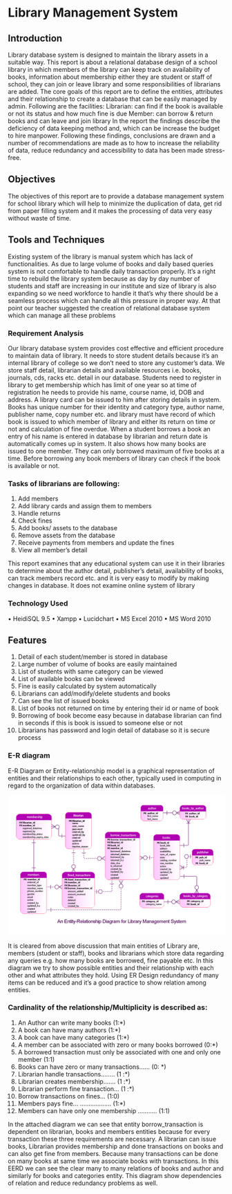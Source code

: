 # Library Management System

## Introduction
Library database system is designed to maintain the library assets in a suitable way. This report is about a relational database design of a school library in which members of the library can  keep track on availability of books, information about membership either they are student or staff of school, they can join or leave library and some responsibilities of librarians are added.
The core goals of this report are to define the entities, attributes and their relationship to create a database that can be easily managed by admin. Following are the facilities:
Librarian: can find if the book is available or not its status and how much fine is due
Member: can borrow & return books and can leave and join library
In the report the findings describe the deficiency of data keeping method and, which can be increase the budget to hire manpower. Following these findings, conclusions are drawn and a number of recommendations are made as to how to increase the reliability of data, reduce redundancy and accessibility to data has been made stress-free.

## Objectives
The objectives of this report are to provide a database management system for school library which will help to minimize the duplication of data, get rid from paper filling system and it makes the processing of data very easy without waste of time.

## Tools and Techniques
Existing system of the library is manual system which has lack of functionalities. As due to large volume of books and daily based queries system is not comfortable to handle daily transaction properly.
It’s a right time to rebuild the library system because as day by day number of students and staff are increasing in our institute and size of library is also expanding so we need workforce to handle it that’s why there should be a seamless process which can handle all this pressure in proper way. At that point our teacher suggested the creation of relational database system which can manage all these problems
### Requirement Analysis
Our library database system provides cost effective and efficient procedure to maintain data of library. It needs to store student details because it’s an internal library of college so we don’t need to store any customer’s data. We store staff detail, librarian details and available resources i.e. books, journals, cds, racks etc. detail in our database.
Students need to register in library to get membership which has limit of one year so at time of registration he needs to provide his name, course name, id, DOB and address. A library card can be issued to him after storing details in system. 
Books has unique number for their identity and category type, author name,  publisher name, copy number etc. and library must have record of which book is issued to which member of library and either its return on time or not and calculation of fine overdue.
When a student borrows a book an entry of his name is entered in database by librarian and return date is automatically comes up in system. It also shows how many books are issued to one member. They can only borrowed maximum of five books at a time. Before borrowing any book members of library can check if the book is available or not.
### Tasks of librarians are following:
1. Add members
2. Add library cards and assign them to members
3. Handle returns
4. Check fines
5. Add books/ assets to the database
6. Remove assets from the database
7. Receive payments from members and update the fines
8. View all member’s detail

This report examines that any educational system can use it in their libraries to determine about the author detail, publisher’s detail, availability of books, can track members record etc. and it is very easy to modify by making changes in database. It does not examine online system of library

### Technology Used
•	HeidiSQL 9.5
•	Xampp
•	Lucidchart
•	MS Excel 2010
•	MS Word 2010

## Features 
1. Detail of each student/member is stored in database
2. Large number of volume of books are easily maintained 
3. List of students with same category can be viewed 
4. List of available books can be viewed
5. Fine is easily calculated by system automatically
6. Librarians can add/modify/delete students and books 
7. Can see the list of issued books
8. List of books not returned on time by entering their id or name of book 
9. Borrowing of book become easy because in database librarian can find in seconds if this is book is issued to someone else or not
10. Librarians has password and login detail of database so it is secure process

### E-R diagram
E-R Diagram or Entity-relationship model is a graphical representation of entities and their relationships to each other, typically used in computing in regard to the organization of data within databases.

![plot](https://github.com/nafisa-samia/Library-Management-System/blob/main/FINAL%20ER.jpg)

It is cleared from above discussion that main entities of Library are, members (student or staff), books and librarians which store data regarding any queries e.g. how many books are borrowed, fine payable etc. In this diagram we try to show possible entities and their relationship with each other and what attributes they hold. Using ER Design redundancy of many items can be reduced and it’s a good practice to show relation among entities.
 
### Cardinality of the relationship/Multiplicity is described as:
1. An Author can write many books (1:*)
2. A book can have many authors (1:*)
3. A book can have many categories (1:*)
4. A member can be associated with zero or many books borrowed (0:*)
5. A borrowed transaction must only be associated with one and only one member (1:1)
6. Books can have zero or many transactions…… (0: *)
7. Librarian handle transactions…….. (1 :*)
8. Librarian creates membership……. (1 :*)
9. Librarian perform fine transaction… (1 :*)
10. Borrow transactions on fines… (1:0)
11. Members pays fine… ……………… (1:*)
12. Members can have only one membership ……….. (1:1) 
          

In the attached diagram we can see that entity borrow_transaction is dependent on librarian, books and members entities because for every transaction these three requirements are necessary. A librarian can issue books, Librarian provides membership and done transactions on books and can also get fine from members. Because many transactions can be done on many books at same time we associate books with transactions. In this EERD we can see the clear many to many relations of books and author and similarly for books and categories entity. This diagram show dependencies of relation and reduce redundancy problems as well.


 



